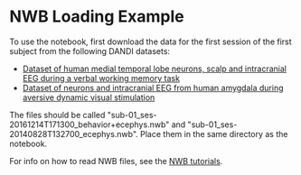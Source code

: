 # NWB Loading Example

To use the notebook, first download the data for the first session of the first subject from the following DANDI datasets:
- [Dataset of human medial temporal lobe neurons, scalp and intracranial EEG during a verbal working memory task ](https://dandiarchive.org/dandiset/000574/)
- [
  Dataset of neurons and intracranial EEG from human amygdala during aversive dynamic visual stimulation ](https://dandiarchive.org/dandiset/000576)

The files should be called "sub-01_ses-20161214T171300_behavior+ecephys.nwb" and "sub-01_ses-20140828T132700_ecephys.nwb". Place them in the same directory as the notebook.

For info on how to read NWB files, see the [NWB tutorials](https://pynwb.readthedocs.io/en/stable/tutorials/index.html#general-tutorials).
